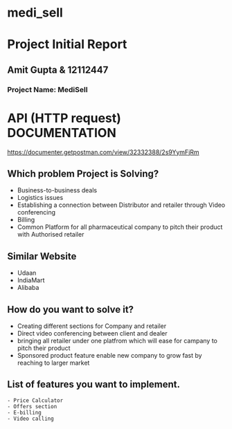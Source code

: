 # medi_sell

# Project Initial Report

## Amit Gupta & 12112447

### Project Name: MediSell

# API (HTTP request) DOCUMENTATION 
 https://documenter.getpostman.com/view/32332388/2s9YymFjRm
 ## Which problem Project is Solving?
  - Business-to-business deals
  - Logistics issues 
  - Establishing a connection between Distributor and retailer through Video conferencing 
  - Billing 
  - Common Platform for all pharmaceutical company to pitch their product with Authorised retailer 


## Similar Website
  - Udaan
  - IndiaMart
  - Alibaba
  

## How do you want to solve it?

   - Creating different sections for Company and retailer
   - Direct video conferencing between client and dealer 
   - bringing all retailer under one platfrom which will ease for campany to pitch their product 
   - Sponsored product feature enable new company to grow fast by reaching to larger market
  
## List of features you want to implement.

    - Price Calculator 
    - Offers section
    - E-billing 
    - Video calling
   
